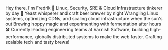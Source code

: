 Hey there, I'm Fredrik 🚀 Linux, Security, SRE & Cloud Infrastructure tinkerer by day 🍺 Yeast whisperer and craft beer brewer by night
Wrangling Linux systems, optimizing CDNs, and scaling cloud infrastructure when the sun's out
Brewing hoppy magic and experimenting with fermentation after hours
🛠 Currently leading engineering teams at Varnish Software, building high-performance, globally distributed systems to make the web faster.
Crafting scalable tech and tasty brews!

